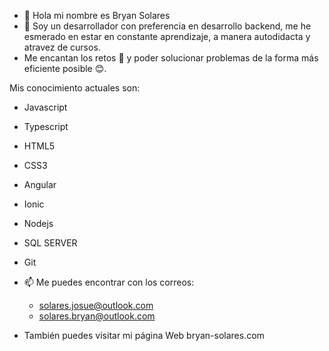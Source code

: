 - 👋 Hola mi nombre es Bryan Solares
- 👀 Soy un desarrollador con preferencia en desarrollo backend, me he esmerado en estar en constante aprendizaje, a manera autodidacta y atravez de cursos. 
-    Me encantan los retos 🥳 y poder solucionar problemas de la forma más eficiente posible 😊.

Mis conocimiento actuales son:
 * Javascript
 * Typescript
 * HTML5
 * CSS3
 
 * Angular
 * Ionic
 
 * Nodejs
 * SQL SERVER
 * Git


- 📫 Me puedes encontrar con los correos:
  - solares.josue@outlook.com 
  - solares.bryan@outlook.com
  
- También puedes visitar mi página Web bryan-solares.com

<!---
bryan-solares/bryan-solares is a ✨ special ✨ repository because its `README.md` (this file) appears on your GitHub profile.
You can click the Preview link to take a look at your changes.
--->
